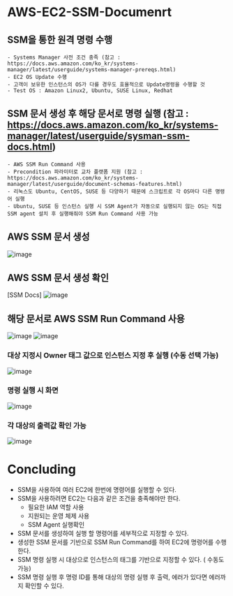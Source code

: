 # AWS-EC2-SSM-Documenrt

## SSM을 통한 원격 명령 수행
	- Systems Manager 사전 조건 충족 (참고 : https://docs.aws.amazon.com/ko_kr/systems-manager/latest/userguide/systems-manager-prereqs.html)
	- EC2 OS Update 수행
	- 고객이 보유한 인스턴스의 OS가 다를 경우도 효율적으로 Update명령을 수행할 것 
	- Test OS : Amazon Linux2, Ubuntu, SUSE Linux, Redhat


## SSM 문서 생성 후 해당 문서로 명령 실행 (참고 : https://docs.aws.amazon.com/ko_kr/systems-manager/latest/userguide/sysman-ssm-docs.html)
	- AWS SSM Run Command 사용
	- Precondition 파라미터로 교차 플랫폼 지원 (참고 : https://docs.aws.amazon.com/ko_kr/systems-manager/latest/userguide/document-schemas-features.html)
	- 리눅스도 Ubuntu, CentOS, SUSE 등 다양하기 때문에 스크립트로 각 OS마다 다른 명령어 실행
	- Ubuntu, SUSE 등 인스턴스 실행 시 SSM Agent가 자동으로 실행되지 않는 OS는 직접 SSM agent 설치 후 실행해줘야 SSM Run Command 사용 가능


## 	AWS SSM 문서 생성


![image](https://user-images.githubusercontent.com/43159901/193452143-8cba749f-a81c-4f0e-9a28-f1e0d77f31ac.png)
##  AWS SSM 문서 생성 확인
[SSM Docs]
![image](https://user-images.githubusercontent.com/43159901/193452254-46ef491e-31e2-419d-a486-ed3eeb6f845e.png)


## 해당 문서로 AWS SSM Run Command 사용

![image](https://user-images.githubusercontent.com/43159901/193452264-ff3ad00a-03ca-4e2c-8f4b-cc098b2fb1cf.png)
![image](https://user-images.githubusercontent.com/43159901/193452267-7891805d-45d4-4da0-9c50-bdf957583740.png)
### 대상 지정시 Owner 태그 값으로 인스턴스 지정 후 실행 (수동 선택 가능)
![image](https://user-images.githubusercontent.com/43159901/193452278-daa68a2e-4069-4f7d-95ae-2ddc5a8287e1.png)

### 명령 실행 시 화면
![image](https://user-images.githubusercontent.com/43159901/193452287-e050a194-8589-4771-ba7c-cb1921ea6a63.png)
### 각 대상의 출력값 확인 가능

![image](https://user-images.githubusercontent.com/43159901/193452299-9e73e55b-ae94-421c-abb6-358e22944a9d.png)


# Concluding
- SSM을 사용하여 여러 EC2에 한번에 명령어를 실행할 수 있다.
- SSM을 사용하려면 EC2는 다음과 같은 조건을 충족해야만 한다.
	- 필요한 IAM 역할 사용
	- 지원되는 운영 체제 사용
	- SSM Agent 실행확인 
- SSM 문서를 생성하여 실행 할 명령어를 세부적으로 지정할 수 있다.
- 생성한 SSM 문서를 기반으로 SSM Run Command를 하여 EC2에 명령어를 수행한다.
- SSM 명령 실행 시 대상으로 인스턴스의 태그를 기반으로 지정할 수 있다. ( 수동도 가능)
- SSM 명령 실행 후 명령 ID를 통해 대상의 명령 실행 후 출력, 에러가 있다면 에러까지 확인할 수 있다.
